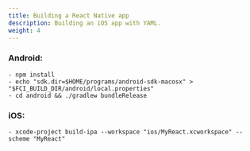 ```yaml
---
title: Building a React Native app
description: Building an iOS app with YAML.
weight: 4
---
```


### Android:

    - npm install
    - echo "sdk.dir=$HOME/programs/android-sdk-macosx" > "$FCI_BUILD_DIR/android/local.properties"
    - cd android && ./gradlew bundleRelease

### iOS:

    - xcode-project build-ipa --workspace "ios/MyReact.xcworkspace" --scheme "MyReact"